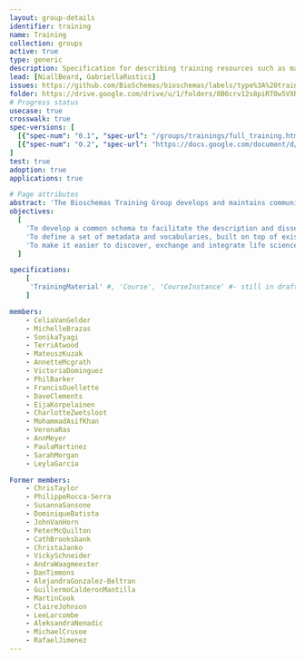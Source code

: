 ```yaml
---
layout: group-details
identifier: training
name: Training 
collection: groups
active: true
type: generic
description: Specification for describing training resources such as materials and courses.
lead: [NiallBeard, GabriellaRustici]
issues: https://github.com/BioSchemas/bioschemas/labels/type%3A%20training%20material
folder: https://drive.google.com/drive/u/1/folders/0B6crv12s8piRT0w5VXRUc09VTFU
# Progress status
usecase: true
crosswalk: true
spec-versions: [
  [{"spec-num": "0.1", "spec-url": "/groups/trainings/full_training.html"}],
  [{"spec-num": "0.2", "spec-url": "https://docs.google.com/document/d/1HG2fEjCoDUE4tn1XZ_ZIeWLEFXnI3YtS_FRIIFIbv-s"}]
]
test: true
adoption: true
applications: true

# Page attributes
abstract: 'The Bioschemas Training Group develops and maintains community specifications for describing training opportunities (face-to-face and online courses) and training resources (permanently accessible materials, videos, slides etc) in the Life sciences.'
objectives:
  [
    'To develop a common schema to facilitate the description and dissemination of life science training materials, courses, and course instances using <a href="http://schema.org/">schema.org</a>.',
    'To define a set of metadata and vocabularies, built on top of existing technologies and standards, that can be used to represent training in web pages and applications.',
    'To make it easier to discover, exchange and integrate life science training information across the internet.'
  ]

specifications:
    [
     'TrainingMaterial' #, 'Course', 'CourseInstance' #- still in draft phase so links break
    ]

members:
    - CeliaVanGelder
    - MichelleBrazas
    - SonikaTyagi
    - TerriAtwood   
    - MateuszKuzak
    - AnnetteMcgrath
    - VictoriaDominguez
    - PhilBarker
    - FrancisOuellette
    - DaveClements
    - EijaKorpelainen
    - CharlotteZwetsloot
    - MohammadAsifKhan
    - VerenaRas
    - AnnMeyer
    - PaulaMartinez     
    - SarahMorgan    
    - LeylaGarcia

Former members:    
    - ChrisTaylor
    - PhilippeRocca-Serra
    - SusannaSansone
    - DominiqueBatista
    - JohnVanHorn
    - PeterMcQuilton
    - CathBrooksbank
    - ChristaJanko
    - VickySchneider
    - AndraWaagmeester
    - DanTimmons
    - AlejandraGonzalez-Beltran
    - GuillermoCalderonMantilla
    - MartinCook
    - ClaireJohnson
    - LeeLarcombe
    - AleksandraNenadic
    - MichaelCrusoe
    - RafaelJimenez
---
```

